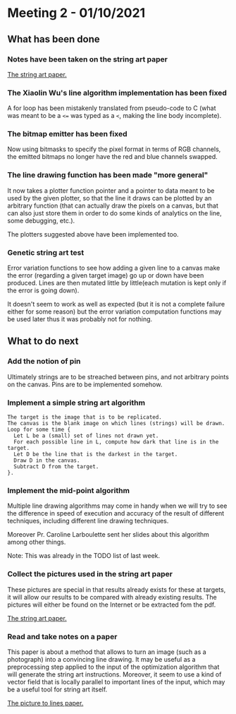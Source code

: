 
# Meeting 2 - 01/10/2021

## What has been done

### Notes have been taken on the string art paper

[The string art paper.](https://www.dmg.tuwien.ac.at/geom/ig/publications/stringart/stringart.pdf)

### The Xiaolin Wu's line algorithm implementation has been fixed

A for loop has been mistakenly translated from pseudo-code to C (what was
meant to be a `<=` was typed as a `<`, making the line body incomplete).

### The bitmap emitter has been fixed

Now using bitmasks to specify the pixel format in terms of RGB channels,
the emitted bitmaps no longer have the red and blue channels swapped.

### The line drawing function has been made "more general"

It now takes a plotter function pointer and a pointer to data meant to be used
by the given plotter, so that the line it draws can be plotted by an arbitrary
function (that can actually draw the pixels on a canvas, but that can also
just store them in order to do some kinds of analytics on the line, some
debugging, etc.).

The plotters suggested above have been implemented too.

### Genetic string art test

Error variation functions to see how adding a given line to a canvas make
the error (regarding a given target image) go up or down have been produced.
Lines are then mutated little by little(each mutation is kept only if the
error is going down).

It doesn't seem to work as well as expected (but it is not a complete failure
either for some reason) but the error variation computation functions may be
used later thus it was probably not for nothing.

## What to do next

### Add the notion of pin

Ultimately strings are to be streached between pins, and not arbitrary points
on the canvas. Pins are to be implemented somehow.

### Implement a simple string art algorithm

```text
The target is the image that is to be replicated.
The canvas is the blank image on which lines (strings) will be drawn.
Loop for some time {
  Let L be a (small) set of lines not drawn yet.
  For each possible line in L, compute how dark that line is in the target.
  Let D be the line that is the darkest in the target.
  Draw D in the canvas.
  Subtract D from the target.
}.
```

### Implement the mid-point algorithm

Multiple line drawing algorithms may come in handy when we will try to see
the difference in speed of execution and accuracy of the result of different
techniques, including different line drawing techniques.

Moreover Pr. Caroline Larboulette sent her slides about this algorithm
among other things.

Note: This was already in the TODO list of last week.

### Collect the pictures used in the string art paper

These pictures are special in that results already exists for these at targets,
it will allow our results to be compared with already existing results.
The pictures will either be found on the Internet or be extracted fom the pdf.

[The string art paper.](https://www.dmg.tuwien.ac.at/geom/ig/publications/stringart/stringart.pdf)

### Read and take notes on a paper

This paper is about a method that allows to turn an image
(such as a photograph) into a convincing line drawing. It may be useful
as a preprocessing step applied to the input of the optimization algorithm
that will generate the string art instructions. Moreover, it seem to
use a kind of vector field that is locally parallel to important lines
of the input, which may be a useful tool for string art itself.

[The picture to lines paper.](http://www.cs.umsl.edu/~kang/Papers/kang_npar07_hi.pdf)

